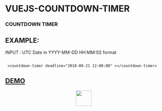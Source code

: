# VUEJS-COUNTDOWN-TIMER
### COUNTDOWN TIMER 

## EXAMPLE:

INPUT : UTC Date in YYYY-MM-DD HH:MM:SS format
```
 
 <countdown-timer deadline="2018-08-21 12:00:00" ></countdown-timer>
```
## [DEMO](https://sagarkbhatt.github.io/vuejs-countdown-timer/)

<p align="center">
<a href="https://vuejs.org" target="_blank"><img width="50"src="https://vuejs.org/images/logo.png"></a>
</p>